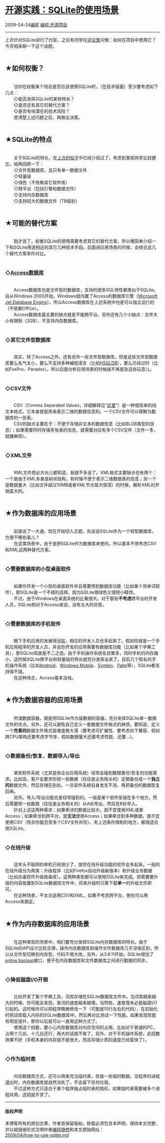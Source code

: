 <!DOCTYPE html>
<html xmlns="http://www.w3.org/1999/xhtml" xml:lang="zh-CN">
<head>
<meta http-equiv="Content-Type" content="text/html; charset=utf-8" />
<meta name="generator" content="Python script by program.think@gmail.com" />
<meta name="provider" content="program-think.blogspot.com" />
<link type="text/css" rel="stylesheet" href="../../css/program-think.css" />
<title>开源实践：SQLite的使用场景 - 编程随想的博客</title>
</head>
<body>
<div id="main" style="width:100%;">
<h1><a href="../../index.md" title="回到首页">开源实践：SQLite的使用场景</a></h1>
<div class="post-info"><span class="date-header">2009-04-24</span><a href="../../tags/E7BC96E7A88B.md" class="tag">编程</a> <a href="../../tags/E7BC96E7A88B.E5BC80E6BA90E9A1B9E79BAE.md" class="tag">编程.开源项目</a> </div>
<hr>
<div class="post">
上次针对SQLite进行了扫盲，之后有同学在<a href="../../2009/03/opensource-review-sqlite-database.md#comments">评论里</a>问俺：如何在项目中使用它？今天咱来聊一下这个话题。<!--program-think--><br /><br /><h2>★如何权衡？</h2><br />　　当你在权衡某个场合是否应该使用SQLite时，（在技术层面）至少要考虑如下几点：<br />　　◇能否发挥SQLite的某些特长？<br />　　◇是否还有其它的替代方案？<br />　　◇是否有啥潜在的技术风险？<br />　　想清楚上述问题之后，再做出决策。<br /><br /><h2>★SQLite的特点</h2><br />　　关于SQLite的特长，在<a href="../../2009/03/opensource-review-sqlite-database.md" target="_blank">上次的帖子</a>中已经介绍过了。考虑到某些同学比较健忘，咱再回顾一下：<br />　　◇文件型数据库，且只有单一数据文件<br />　　◇轻量级<br />　　◇绿色（不依赖其它软件库）<br />　　◇跨平台（包括引擎和数据文件）<br />　　◇支持内存数据库<br />　　◇支持较大的数据文件（TB级别）<br /><br /><h2>★可能的替代方案</h2><br />　　刚才说了，权衡SQLite的使用需要考虑其它的替代方案，所以俺简单介绍一下和SQLite用途相近的其它几种技术手段。后面讲应用场景的时候，会结合这几个替代方案来作对比。<br /><br /><h3>◇<a href="http://en.wikipedia.org/wiki/Microsoft_Access" target="_blank" rel="nofollow">Access数据库</a></h3><br />　　Access数据库也是文件型的数据库，支持的很多SQL特性都类似于SQLite。自从Windows 2000开始，Windows就内置了Access的数据库引擎（<a href="http://en.wikipedia.org/wiki/Microsoft_Jet_Database_Engine" target="_blank" rel="nofollow">Microsoft Jet Database Engine</a>）。所以Access数据库在上述系统中也是可以独立运行的（不依赖Office）。<br />　　Access数据库最主要的缺点就是不能跨平台。另外还有几个小缺点：文件大小有限制（2GB）、不支持内存数据库。<br /><br /><h3>◇其它文件型数据库</h3><br />　　其实，除了Access之外，还有另外一些文件型数据库。但是这些文件型数据库要么名气太小，要么不支持多种编程语言（比如<a href="http://en.wikipedia.org/wiki/HSQLDB" target="_blank" rel="nofollow">HSQLDB</a>），要么已经过时（比如FoxPro、Paradox）。所以后面分析应用场景的时候就不再提及这些玩意儿。<br /><br /><h3>◇CSV文件</h3><br />　　CSV（Comma Separated Values，详细解释见“<a href="http://en.wikipedia.org/wiki/Comma-separated_values" target="_blank" rel="nofollow">这里</a>”）是一种很简单的纯文本格式。它本身就是用来表示二维的数据信息的。一个CSV文件可以理解为数据库的一张表。<br />　　CSV的缺点主要在于：不便于存储非文本的数据信息（比如BLOB类型的信息）；如果需要同时存储多张表的信息，就需要对应有多个CSV文件（文件一多，就嫌麻烦）。<br /><br /><h3>◇XML文件</h3><br />　　XML文件想必大伙儿都知道，我就不多说了。XML格式主要缺点也有两个：一个是由于XML本身是树状结构，有时候不便于表示二维数据表的信息；另一个是数据量大（比如文件超过10MB或者XML节点层次很深）的时候，解析XML的开销蛮大的。<br /><br /><h2>★作为数据库的应用场景</h2><br />　　前面说了一大通，现在开始切入正题，先说说SQLite作为一个轻型数据库，方便干哪些事儿？<br />　　在这类场景中，由于是把SQLite作为数据库来使的，所以基本不用考虑CSV和XML这两种替代方案。<br /><br /><h3>◇需要数据库的小型桌面软件</h3><br />　　如果你开发一个小型的桌面软件并且需要用到数据库功能（比如某个背单词软件），那SQLite是一个不错的选择。因为SQLite很绿色又很短小精悍。<br />　　不过，由于Windows在桌面系统的比重很大。对于那些<b>不考虑</b>跨平台的开发人员，SQLite相对于Access来说，没有太大的优势。<br /><br /><h3>◇需要数据库的手机软件</h3><br />　　眼下手机应用的发展很迅猛，相应的开发人员也多起来了。假如你就是一个手机应用程序的开发人员，并且你开发的应用需要有数据库功能（比如某个字典工具），那SQLite简直是不二之选。由于手机操作系统名目繁多，同时手机的内存偏小，这时候SQLite跨平台和轻量级的特长就充分发挥出来了。目前几个知名的手机操作系统（比如<a href="http://en.wikipedia.org/wiki/Google_Android" target="_blank" rel="nofollow">Android</a>、<a href="http://en.wikipedia.org/wiki/Windows_Mobile" target="_blank" rel="nofollow">Windows Mobile</a>、<a href="http://en.wikipedia.org/wiki/Symbian_OS" target="_blank" rel="nofollow">Symbin</a>、<a href="http://en.wikipedia.org/wiki/Palm_%28PDA%29" target="_blank" rel="nofollow">Palm</a>等），SQLite都支持得不错。<br />　　在这种场合，Access基本没戏。<br /><br /><h2>★作为数据容器的应用场景</h2><br />　　所谓数据容器，就是把SQLite作为装数据的容器，充分发挥SQLite单一数据文件的优点。另外，还可以避免自己定义一套数据文件格式的麻烦。要知道，定义一个<b>完善的</b>数据文件格式是难度极大滴（要考虑可扩展性、要考虑向下兼容、假如跨CPU架构还要考虑字节序、假如数据量大还要考虑性能、还要...）。<br /><br /><h3>◇数据备份/恢复、数据导入/导出</h3><br />　　某些软件系统（尤其是些企业应用系统）经常会碰到数据备份/恢复的功能需求。比如说，客户会要求你把一些数据（往往是业务相关的）定期备份成一个<b>独立的</b>数据文件，然后存储在别处。一旦软件系统自身发生不测，再把备份的数据恢复回来。<br />　　另外，导入/导出功能也是经常碰到的。一般是某个软件安装在多个地方。然后需要把一些数据（往往是业务相关的）从A处导出，然后在B处导入。<br />　　针对上述这两种需求：如果牵涉的数据比较大，就不宜使用XML或者Access；如果牵涉到跨平台，就<b>无法</b>使用Access；如果牵涉到多种数据，就不宜使用CSV（除非你能忍受多个CSV文件并存）。有上述条件限制的地方，都很适合用SQLite。<br /><br /><h3>◇在线升级</h3><br />　　这年头不联网的单机已经很少了，提供在线升级功能的软件会多起来。一般的在线升级分为两类：升级程序（比如Firefox自动升级新版本）和升级业务数据（比如杀毒软件升级病毒库）。这两种类型都可以使用SQLite来完成。把需要要升级的内容放置到SQLite数据库文件中，将来升级时只需下载<b>单一</b>的升级文件即可。<br />　　在这种场景，不太合适用CSV和XML。如果不考虑跨平台，倒也可以用Access来搞定。<br /><br /><h2>★作为内存数据库的应用场景</h2><br />　　在这种类型的场景中，咱们要充分发挥SQLite内存数据库的特长。由于SQLite的API设计比较合理，操作内存数据库和操作文件数据库几乎没啥区别，所以从文件型切换到内存型，代码不用大改。另外，从3.6.11开始，SQLite增加了<a href="http://www.sqlite.org/backup.html" target="_blank" rel="nofollow">online backup</a>接口，便于在内存数据库和文件数据库之间进行数据的同步。<br /><br /><h3>◇降低磁盘I/O开销</h3><br />　　比如开发了某个字典工具，词库存储在SQLite数据库文件中。当词库越来越大的时候，你可能会发现，查词的速度越来越慢。当然啦，速度慢未必是磁盘I/O引起的。这时候你可以把程序略微修改一下（可能就10行左右的代码），在初始化时把词库载入内存的SQLite数据库中。然后再对比测试一下性能。如果发现性能有明显提升，那你以后就可以一直用这种方式了。<br />　　使用这个招数，要小心内存数据库对内存空间的占用。比如对于普通的PC，占用个几兆、十几兆还行，再大的话就不爽了。另外，对于手机操作系统，此招数效果不好（手机本身的内存就不是很大，而且存储介质的速度已经蛮快了）。<br /><br /><h3>◇作为临时表</h3><br />　　内存数据库方式，还可以用来充当临时表，存放一些临时数据。当程序的进程退出时，内存数据库就自然消失了，不会留下任何垃圾。<br />　　不过这种方式只适合于某个程序独占临时表的情形。如果临时表需要被多个进程共用，这招就不灵了。<div class="blogger-post-footer">
</div>
<hr>
<div class="copyright">
<h4>版权声明</h4>
本博客所有的原创文章，作者皆保留版权。转载必须包含本声明，保持本文完整，并以超链接形式注明作者<a href="mailto:program.think@gmail.com">编程随想</a>和本文原始网址：<br>
<a href="2009/04/how-to-use-sqlite.md">2009/04/how-to-use-sqlite.md</a>
</div>
</div>
</body>
</html>
